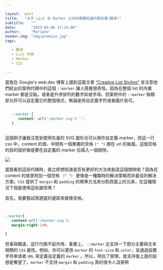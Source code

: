 ```yaml
---

layout:  post
title:   "关于 List 与 Marker 之间你需要知道的那些事(翻译)"
subtitle:   ""
date:       "2023-03-06 17:24:00"
author:     "Mariano"
header-img: "img/promise.jpg"
tags:  

   - 翻译
   - List 列表
   - Marker
   - CSS
 
---
```

  
  
   當我在 Google's web.dev 博客上讀到這篇文章 [“Creative List Styling”](https://web.dev/creative-list-styling/) 並注意他們給出的案例代碼中的這個 `::marker` 讓人感覺很奇怪。因為在整個 list 的內置 marker 都是豆點，或者是升序排列的數字抑或字母。但案例中的 `::marker` 偽類卻允許可以自定義它的整個樣式，無論是用自定義字符或者圖片皆可。

   ```css  
      
      ::marker {
         content: url('/marker.svg') '';
      }
         

   ```  
     
   這個例子讓我注意到使用矢量的 SVG 圖形也可以用作自定義 marker，但這一行 css 中，content 的值，中間有一個單獨的空格 `(" ")` 跟在 url 的後面。這個空格的目的就好像是要在自定義的 marker 后插入一個間隙。    
     
   ![]({{site.baseurl}}/img/svg-marker-and-space.png)   
     
     
   當我看到這段代碼時，我立即想知道是否有更好的方法來創造這個間隙呢？因為在 content 的值里附加一個空格 `（" "）` 更像是一種臨時的解決策略而非最佳的解決方案。`CSS` 提供了 `margin` 和 `padding` 的標準方法來分割頁面上的元素，在這種情況下我能使用這些屬性嗎？

   首先，我要嘗試用適當的邊距來替換空格。  
     
   ```css  
     
       
   ::marker{
      content:url('/marker.svg');
      margin-right:1ch;

   }
   
   ```  
     
   但事與願違，這行代碼不起作用，事實上， `::marker` 近支持一下部分主要與文本相關的 `CSS` 屬性。例如，你可以更改 `marker` 的 `font-size` 和 `color`，並通過設置字符串或者 `URL` 來定義自定義的 `marker` 。所以，明白了原理，就支持我上面的設想是奢望了，`marker` 不支持 `margin` 和 `padding` 真的很令人沮喪啊